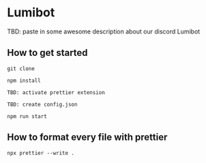 # Lumibot

TBD: paste in some awesome description about our discord Lumibot

## How to get started

```
git clone

npm install

TBD: activate prettier extension

TBD: create config.json

npm run start
```

## How to format every file with prettier

```
npx prettier --write .
```
